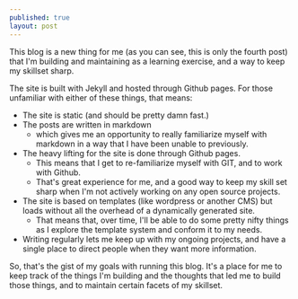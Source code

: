```yaml
---
published: true
layout: post
---
```





This blog is a new thing for me (as you can see, this is only the fourth post) that I'm building and maintaining as a learning exercise, and a way to keep my skillset sharp. 

The site is built with Jekyll and hosted through Github pages. For those unfamiliar with either of these things, that means: 

 - The site is static (and should be pretty damn fast.) 
 - The posts are written in markdown
	 - which gives me an opportunity to really familiarize myself with markdown in a way that I have been unable to previously.
 - The heavy lifting for the site is done through Github pages. 
	 - This means that I get to re-familiarize myself with GIT, and to work with Github. 
	 - That's great experience for me, and a good way to keep my skill set sharp when I'm not actively working on any open source projects. 
 - The site is based on templates (like wordpress or another CMS) but loads without all the overhead of a dynamically generated site.
	 - That means that, over time, I'll be able to do some pretty nifty things as I explore the template system and conform it to my needs. 
 - Writing regularly lets me keep up with my ongoing projects, and have a single place to direct people when they want more information. 


So, that's the gist of my goals with running this blog. It's a place for me to keep track of the things I'm building and the thoughts that led me to build those things, and to maintain certain facets of my skillset.

